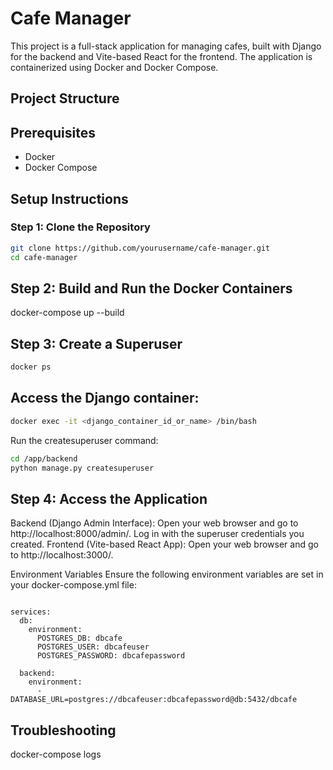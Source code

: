 # Cafe Manager

This project is a full-stack application for managing cafes, built with Django for the backend and Vite-based React for the frontend. The application is containerized using Docker and Docker Compose.

## Project Structure



## Prerequisites

- Docker
- Docker Compose

## Setup Instructions

### Step 1: Clone the Repository

```sh
git clone https://github.com/yourusername/cafe-manager.git
cd cafe-manager

```

## Step 2: Build and Run the Docker Containers
docker-compose up --build

## Step 3: Create a Superuser
```sh
docker ps
```
## Access the Django container:
```sh
docker exec -it <django_container_id_or_name> /bin/bash
```

Run the createsuperuser command:
```sh
cd /app/backend
python manage.py createsuperuser
```

## Step 4: Access the Application

Backend (Django Admin Interface): Open your web browser and go to http://localhost:8000/admin/. Log in with the superuser credentials you created.
Frontend (Vite-based React App): Open your web browser and go to http://localhost:3000/.


Environment Variables
Ensure the following environment variables are set in your docker-compose.yml file:

```

services:
  db:
    environment:
      POSTGRES_DB: dbcafe
      POSTGRES_USER: dbcafeuser
      POSTGRES_PASSWORD: dbcafepassword

  backend:
    environment:
      - DATABASE_URL=postgres://dbcafeuser:dbcafepassword@db:5432/dbcafe

```


## Troubleshooting
docker-compose logs
